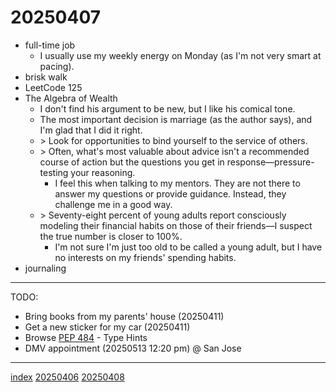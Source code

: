 <head><meta name="viewport" content="width=device-width, initial-scale=1.0, user-scalable=yes" /><meta charset="UTF-8"></head>

# 20250407

- full-time job
	- I usually use my weekly energy on Monday (as I'm not very smart at pacing).
- brisk walk
- LeetCode 125
- The Algebra of Wealth
	- I don't find his argument to be new, but I like his comical tone.
	- The most important decision is marriage (as the author says), and I'm glad that I did it right.
	- \> Look for opportunities to bind yourself to the service of others.
	- \> Often, what's most valuable about advice isn't a recommended course of action but the questions you get in response—pressure-testing your reasoning.
		- I feel this when talking to my mentors. They are not there to answer my questions or provide guidance. Instead, they challenge me in a good way.
	- \> Seventy-eight percent of young adults report consciously modeling their financial habits on those of their friends—I suspect the true number is closer to 100%.
		- I'm not sure I'm just too old to be called a young adult, but I have no interests on my friends' spending habits.
- journaling

---

TODO:

- Bring books from my parents' house (20250411)
- Get a new sticker for my car (20250411)
- Browse [PEP 484](https://peps.python.org/pep-0484/) - Type Hints
- DMV appointment (20250513 12:20 pm) @ San Jose

---

[index](../../index.html)
[20250406](20250406.html)
[20250408](20250408.html)
